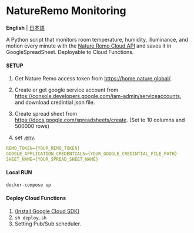 # NatureRemo Monitoring

**English** | [日本語](./README-ja.md)

A Python script that monitors room temperature, humidity, illuminance, and motion every minute with the [Nature Remo Cloud API](https://developer.nature.global/) and saves it in GoogleSpreadSheet. Deployable to Cloud Functions.



#### SETUP

1. Get Nature Remo access token from https://home.nature.global/.
2. Create or get google service account from https://console.developers.google.com/iam-admin/serviceaccounts, and download credintial json file.
3. Create spread sheet from https://docs.google.com/spreadsheets/create. (Set to 10 columns and 500000 rows)

4. set [.env](.env).

```yml
REMO_TOKEN={YOUR_REMO_TOKEN}
GOOGLE_APPLICATION_CREDENTIALS={YOUR_GOOGLE_CREDINTIAL_FILE_PATH}
SHEET_NAME={YOUR_SPREAD_SHEET_NAME}
```



#### Local RUN

```bash
docker-compose up
```



#### Deploy Cloud Functions

1. [(Install Google Cloud SDK)](https://cloud.google.com/sdk/docs/downloads-interactive)
2. `sh deploy.sh`
3. Setting Pub/Sub scheduler.